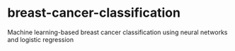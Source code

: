 # breast-cancer-classification
Machine learning-based breast cancer classification using neural networks and logistic regression
